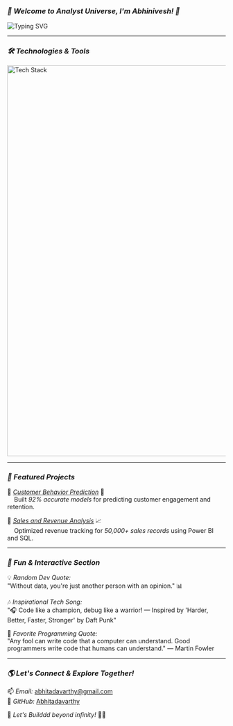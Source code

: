 ### *🌌 Welcome to Analyst Universe, I'm Abhinivesh! 🚀*  

![Typing SVG](https://readme-typing-svg.herokuapp.com?size=22&color=00FFEE&center=true&vCenter=true&width=600&lines=Data+Analyst+%7C+AI+Enthusiast+%7C+Software+Developer;Exploring+the+Realms+of+Data+%26+AI;Building+Next-Gen+Tech+with+Python+%26+Cloud;Let's+Code+Beyond+Infinity!+%F0%9F%9A%80)

---

### *🛠 Technologies & Tools*

<img src="https://skillicons.dev/icons?i=python,java,javascript,pandas,mongodb,mysql,matplotlib,datarobot,aws,azure,powerbi,django,react,nodejs,bash" alt="Tech Stack" width="900">

---

### *🌠 Featured Projects*

🔹 *[Customer Behavior Prediction](https://github.com/Abhitadavarthy/Customer-Retention-Analysis)* 🤖  
&nbsp;&nbsp;&nbsp;&nbsp;Built *92% accurate models* for predicting customer engagement and retention.  

🔹 *[Sales and Revenue Analysis](https://github.com/Abhitadavarthy/Sales-and-Revenue-Analysis)* 📈  
&nbsp;&nbsp;&nbsp;&nbsp;Optimized revenue tracking for *50,000+ sales records* using Power BI and SQL.  

---

### *🌟 Fun & Interactive Section*

💡 *Random Dev Quote:*  
"Without data, you're just another person with an opinion." 📊


🎶 *Inspirational Tech Song:*  
"🎧 Code like a champion, debug like a warrior! — Inspired by 'Harder, Better, Faster, Stronger' by Daft Punk"

💬 *Favorite Programming Quote:*  
"Any fool can write code that a computer can understand. Good programmers write code that humans can understand." — Martin Fowler

---

### *🌎 Let's Connect & Explore Together!*

📫 *Email:* [abhitadavarthy@gmail.com](mailto:abhitadavarthy@gmail.com)  
🐙 *GitHub:* [Abhitadavarthy](https://github.com/abhitadavarthy)  

🚀 *Let's Builddd beyond infinity!* 🌌✨
